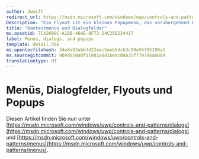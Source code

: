 ```yaml
---
author: Jwmsft
redirect_url: https://msdn.microsoft.com/windows/uwp/controls-and-patterns/dialogs
Description: "Ein Flyout ist ein kleines Popupmenü, das vorübergehend UI zu aktuellen Benutzeraktionen anzeigt."
title: "Kontextmenüs und Dialogfelder"
ms.assetid: 7CA2600C-A1DB-46AE-8F72-24C25E224417
label: Menus, dialogs, and popups
template: detail.hbs
ms.openlocfilehash: 34e8e83abb3d23eec5aeb5dcb3c99e56f05199a1
ms.sourcegitcommit: 909d859a0f11981a8d1beac0da35f779786a6889
translationtype: HT
---
```

# <a name="menus-dialogs-flyouts-and-popups"></a>Menüs, Dialogfelder, Flyouts und Popups

Diesen Artikel finden Sie nun unter [https://msdn.microsoft.com/windows/uwp/controls-and-patterns/dialogs](https://msdn.microsoft.com/windows/uwp/controls-and-patterns/dialogs) und [https://msdn.microsoft.com/windows/uwp/controls-and-patterns/menus](https://msdn.microsoft.com/windows/uwp/controls-and-patterns/menus).